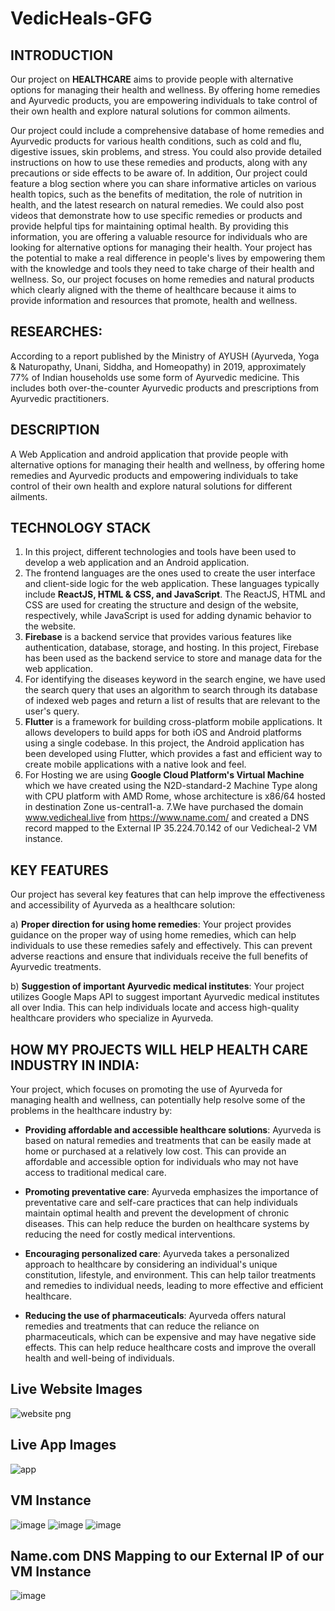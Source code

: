 # VedicHeals-GFG

## **INTRODUCTION**

Our project on **HEALTHCARE** aims to provide people with alternative options for managing their health and wellness. By offering home remedies and Ayurvedic products, you are empowering individuals to take control of their own health and explore natural solutions for common ailments.

Our project could include a comprehensive database of home remedies and Ayurvedic products for various health conditions, such as cold and flu, digestive issues, skin problems, and stress. You could also provide detailed instructions on how to use these remedies and products, along with any precautions or side effects to be aware of.
In addition, Our project could feature a blog section where you can share informative articles on various health topics, such as the benefits of meditation, the role of nutrition in health, and the latest research on natural remedies. We could also post videos that demonstrate how to use specific remedies or products and provide helpful tips for maintaining optimal health.
By providing this information, you are offering a valuable resource for individuals who are looking for alternative options for managing their health. Your project has the potential to make a real difference in people's lives by empowering them with the knowledge and tools they need to take charge of their health and wellness.
So, our project focuses on home remedies and natural products which clearly aligned with the theme of healthcare because it aims to provide information and resources that promote, health and wellness.

## **RESEARCHES:**

According to a report published by the Ministry of AYUSH (Ayurveda, Yoga & Naturopathy, Unani, Siddha, and Homeopathy) in 2019, approximately 77% of Indian households use some form of Ayurvedic medicine. This includes both over-the-counter Ayurvedic products and prescriptions from Ayurvedic practitioners.

## **DESCRIPTION**

A Web Application and android application that provide people with alternative options for managing their health and wellness, by offering home remedies and Ayurvedic products and empowering individuals to take control of their own health and explore natural solutions for different ailments.

## **TECHNOLOGY STACK**

1. In this project, different technologies and tools have been used to develop a web application and an Android application.
2. The frontend languages are the ones used to create the user interface and client-side logic for the web application. These languages typically include **ReactJS, HTML & CSS, and JavaScript**. The ReactJS, HTML and CSS are used for creating the structure and design of the website, respectively, while JavaScript is used for adding dynamic behavior to the website.
3. **Firebase** is a backend service that provides various features like authentication, database, storage, and hosting. In this project, Firebase has been used as the backend service to store and manage data for the web application.
4. For identifying the diseases keyword in the search engine, we have used the search query that uses an algorithm to search through its database of indexed web pages and return a list of results that are relevant to the user's query.
5. **Flutter** is a framework for building cross-platform mobile applications. It allows developers to build apps for both iOS and Android platforms using a single codebase. In this project, the Android application has been developed using Flutter, which provides a fast and efficient way to create mobile applications with a native look and feel.
6. For Hosting we are using **Google Cloud Platform's Virtual Machine** which we have created using the N2D-standard-2 Machine Type along with CPU platform with AMD Rome, whose architecture is x86/64 hosted in destination Zone us-central1-a.
7.We have purchased the domain www.vedicheal.live from https://www.name.com/ and created a DNS record mapped to the External IP 35.224.70.142 of our Vedicheal-2 VM instance. 

## **KEY FEATURES**

Our project has several key features that can help improve the effectiveness and accessibility of Ayurveda as a healthcare solution:

a) **Proper direction for using home remedies**: Your project provides guidance on the proper way of using home remedies, which can help individuals to use these remedies safely and effectively. This can prevent adverse reactions and ensure that individuals receive the full benefits of Ayurvedic treatments.

b) **Suggestion of important Ayurvedic medical institutes**: Your project utilizes Google Maps API to suggest important Ayurvedic medical institutes all over India. This can help individuals locate and access high-quality healthcare providers who specialize in Ayurveda.

## **HOW MY PROJECTS WILL HELP HEALTH CARE INDUSTRY IN INDIA:**

Your project, which focuses on promoting the use of Ayurveda for managing health and wellness, can potentially help resolve some of the problems in the healthcare industry by:

- **Providing affordable and accessible healthcare solutions**: Ayurveda is based on natural remedies and treatments that can be easily made at home or purchased at a relatively low cost. This can provide an affordable and accessible option for individuals who may not have access to traditional medical care.

- **Promoting preventative care**: Ayurveda emphasizes the importance of preventative care and self-care practices that can help individuals maintain optimal health and prevent the development of chronic diseases. This can help reduce the burden on healthcare systems by reducing the need for costly medical interventions.

- **Encouraging personalized care**: Ayurveda takes a personalized approach to healthcare by considering an individual's unique constitution, lifestyle, and environment. This can help tailor treatments and remedies to individual needs, leading to more effective and efficient healthcare.

- **Reducing the use of pharmaceuticals**: Ayurveda offers natural remedies and treatments that can reduce the reliance on pharmaceuticals, which can be expensive and may have negative side effects. This can help reduce healthcare costs and improve the overall health and well-being of individuals.

## **Live Website Images**
![website png](https://user-images.githubusercontent.com/59368657/232286433-c8d61390-2fd8-4733-8d3d-4202c051308c.png)

## **Live App Images**
![app](https://user-images.githubusercontent.com/59368657/232286488-2035b9d2-672f-42f9-908f-241ab53c742d.png)

## **VM Instance**
![image](https://user-images.githubusercontent.com/59368657/232307046-25ee8b83-e5ed-464b-af4a-6f120e329c3f.png)
![image](https://user-images.githubusercontent.com/59368657/232307393-15f7134a-6824-4bcc-8f91-a731ff75ff75.png)
![image](https://user-images.githubusercontent.com/59368657/232307323-736e31ba-4a86-4ea8-86ec-344cd6815287.png)

## **Name.com DNS Mapping to our External IP of our VM Instance**
![image](https://user-images.githubusercontent.com/59368657/232307780-bc11f673-68af-4e50-aec6-d93b95e30d34.png)


